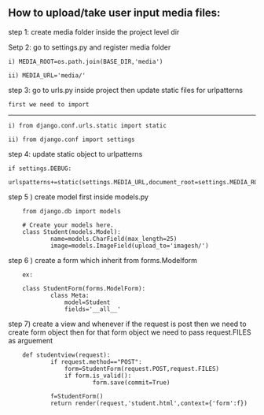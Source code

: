 How to upload/take user input media files:
----------------------------------------

step 1: create media folder inside the project level dir

Setp 2: go to settings.py and register media folder

	i) MEDIA_ROOT=os.path.join(BASE_DIR,'media')

	ii) MEDIA_URL='media/'

step 3: go to urls.py inside project then update static files for urlpatterns

	first we need to import 
------------------------------------
	i) from django.conf.urls.static import static 

	ii) from django.conf import settings

step 4: update static object to urlpatterns

	if settings.DEBUG:
		urlspatterns+=static(settings.MEDIA_URL,document_root=settings.MEDIA_ROOT)


step 5 ) create model first inside models.py
		
		from django.db import models

		# Create your models here.
		class Student(models.Model):
    			name=models.CharField(max_length=25)
    			image=models.ImageField(upload_to='imagesh/')
			

step 6 ) create a form which inherit from forms.Modelform
		
		ex:
		
		class StudentForm(forms.ModelForm):
    			class Meta:
        			model=Student
        			fields='__all__'

step 7) create a view  and whenever if the request is post then we need to create form object then for that form object we need to pass request.FILES as arguement

		def studentview(request):
    			if request.method=="POST":
        			form=StudentForm(request.POST,request.FILES)
        			if form.is_valid():
            				form.save(commit=True)
    
    			f=StudentForm()
    			return render(request,'student.html',context={'form':f})
